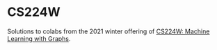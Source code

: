 # CS224W
Solutions to colabs from the 2021 winter offering of [CS224W: Machine Learning with Graphs](http://web.stanford.edu/class/cs224w/).
